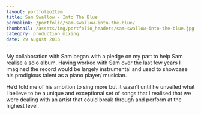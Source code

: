 ```yaml
---
layout: portfolioItem
title: Sam Swallow - Into The Blue
permalink: /portfolio/sam-swallow-into-the-blue/
thumbnail: /assets/img/portfolio_headers/sam-swallow-into-the-blue.jpg
category: production_mixing
date: 29 August 2016
---
```


My collaboration with Sam began with a pledge on my part to help Sam realise a solo album. Having worked with Sam over the last few years I imagined the record would be largely instrumental and used to showcase his prodigious talent as a piano player/ musician.

He’d told me of his ambition to sing more but it wasn’t until he unveiled what I believe to be a unique and exceptional set of songs that I realised that we were dealing with an artist that could break through and perform at the highest level.